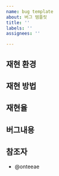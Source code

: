 ```yaml
---
name: bug template
about: 버그 템플릿
title: ''
labels: ''
assignees: ''

---
```


## 재현 환경

## 재현 방법

## 재현율

## 버그내용
  
## 참조자
* @onteeae
